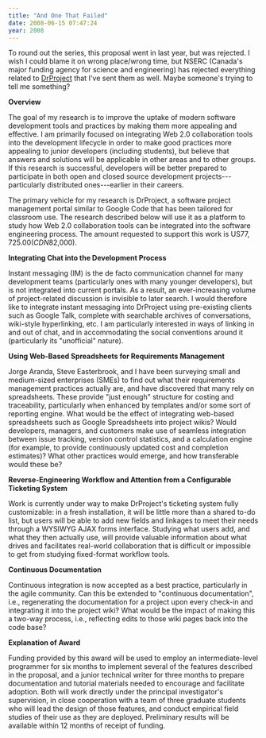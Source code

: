 ```yaml
---
title: "And One That Failed"
date: 2008-06-15 07:47:24
year: 2008
---
```

To round out the series, this proposal went in last year, but was rejected.  I wish I could blame it on wrong place/wrong time, but NSERC (Canada's major funding agency for science and engineering) has rejected everything related to <a href="http://www.drproject.org">DrProject</a> that I've sent them as well. Maybe someone's trying to tell me something?

<!--more--> <strong>Overview</strong>

The goal of my research is to improve the uptake of modern software development tools and practices by making them more appealing and effective. I am primarily focused on integrating Web 2.0 collaboration tools into the development lifecycle in order to make good practices more appealing to junior developers (including students), but believe that answers and solutions will be applicable in other areas and to other groups. If this research is successful, developers will be better prepared to participate in both open and closed source development projects---particularly distributed ones---earlier in their careers.

The primary vehicle for my research is DrProject, a software project management portal similar to Google Code that has been tailored for classroom use. The research described below will use it as a platform to study how Web 2.0 collaboration tools can be integrated into the software engineering process. The amount requested to support this work is US$77,725.00 (CDN$82,000).

<strong>Integrating Chat into the Development Process</strong>

Instant messaging (IM) is the de facto communication channel for many development teams (particularly ones with many younger developers), but is not integrated into current portals. As a result, an ever-increasing volume of project-related discussion is invisible to later search. I would therefore like to integrate instant messaging into DrProject using pre-existing clients such as Google Talk, complete with searchable archives of conversations, wiki-style hyperlinking, etc. I am particularly interested in ways of linking in and out of chat, and in accommodating the social conventions around it (particularly its "unofficial" nature).

<strong>Using Web-Based Spreadsheets for Requirements Management</strong>

Jorge Aranda, Steve Easterbrook, and I have been surveying small and medium-sized enterprises (SMEs) to find out what their requirements management practices actually are, and have discovered that many rely on spreadsheets. These provide "just enough" structure for costing and traceability, particularly when enhanced by templates and/or some sort of reporting engine. What would be the effect of integrating web-based spreadsheets such as Google Spreadsheets into project wikis? Would developers, managers, and customers make use of seamless integration between issue tracking, version control statistics, and a calculation engine (for example, to provide continuously updated cost and completion estimates)? What other practices would emerge, and how transferable would these be?

<strong>Reverse-Engineering Workflow and Attention from a Configurable Ticketing System</strong>

Work is currently under way to make DrProject's ticketing system fully customizable: in a fresh installation, it will be little more than a shared to-do list, but users will be able to add new fields and linkages to meet their needs through a WYSIWYG AJAX forms interface. Studying what users add, and what they then actually use, will provide valuable information about what drives and facilitates real-world collaboration that is difficult or impossible to get from studying fixed-format workflow tools.

<strong>Continuous Documentation</strong>

Continuous integration is now accepted as a best practice, particularly in the agile community. Can this be extended to "continuous documentation", i.e., regenerating the documentation for a project upon every check-in and integrating it into the project wiki? What would be the impact of making this a two-way process, i.e., reflecting edits to those wiki pages back into the code base?

<strong>Explanation of Award</strong>

Funding provided by this award will be used to employ an intermediate-level programmer for six months to implement several of the features described in the proposal, and a junior technical writer for three months to prepare documentation and tutorial materials needed to encourage and facilitate adoption. Both will work directly under the principal investigator's supervision, in close cooperation with a team of three graduate students who will lead the design of those features, and conduct empirical field studies of their use as they are deployed. Preliminary results will be available within 12 months of receipt of funding.
